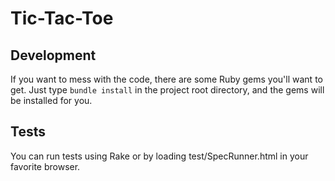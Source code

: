 # Tic-Tac-Toe

## Development

If you want to mess with the code, there are 
some Ruby gems you'll want to get. Just type 
`bundle install` in the project root directory, 
and the gems will be installed for you.

## Tests

You can run tests using Rake or by loading 
test/SpecRunner.html in your favorite browser.
